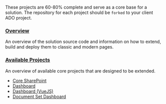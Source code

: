 These projects are 60-80% complete and serve as a core base for a solution. The repository for each project should be `forked` to your client ADO project.

### [Overview](/jump-start-projects/overview)

An overview of the solution source code and information on how to extend, build and deploy them to classic and modern pages.

### [Available Projects](/jump-start-projects/available-projects)

An overview of available core projects that are designed to be extended.

* [Core SharePoint](/jump-start-projects/available-projects/core-sp.md)
* [Dashboard](/jump-start-projects/available-projects/dashboard.md)
* [Dashboard (VueJS)](/jump-start-projects/available-projects/dashboard-vue.md)
* [Document Set Dashboard](/jump-start-projects/available-projects/docset-dashboard.md)
